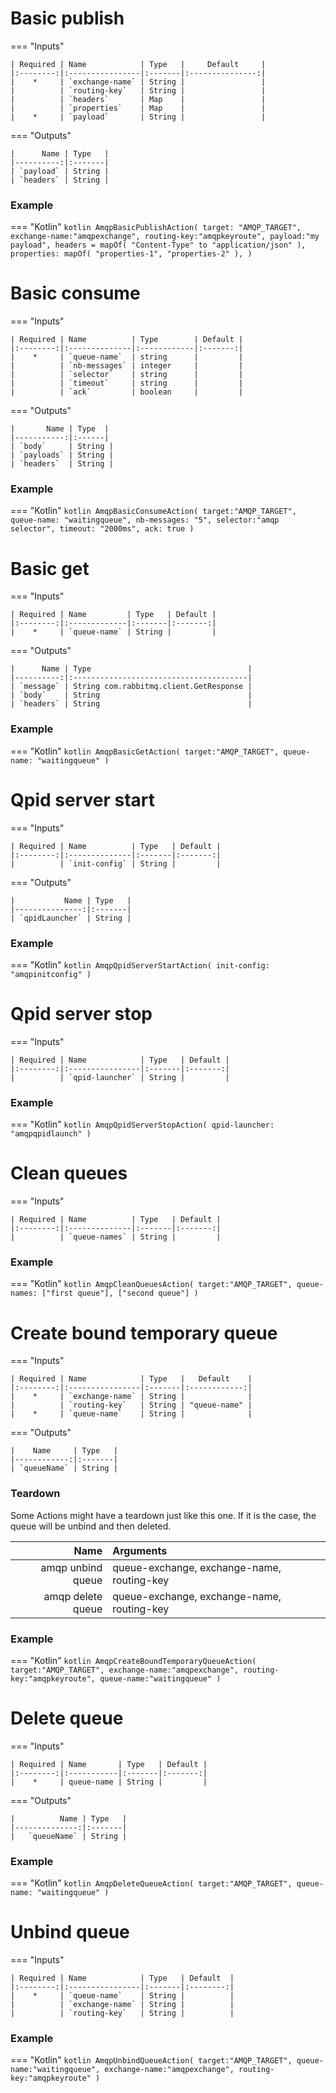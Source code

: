 # Basic publish

=== "Inputs"

    | Required | Name            | Type   |     Default     |
    |:--------:|:----------------|:-------|:---------------:|
    |    *     | `exchange-name` | String |                 |
    |          | `routing-key`   | String |                 |
    |          | `headers`       | Map    |                 |
    |          | `properties`    | Map    |                 |
    |    *     | `payload`       | String |                 |

=== "Outputs"

    |      Name | Type   |
    |----------:|:-------|
    | `payload` | String |
    | `headers` | String |

### Example

=== "Kotlin"
    ``` kotlin
    AmqpBasicPublishAction(
        target: "AMQP_TARGET",
        exchange-name:"amqpexchange",
        routing-key:"amqpkeyroute",
        payload:"my payload",
        headers = mapOf(
          "Content-Type" to "application/json"
        ),
        properties: mapOf(
            "properties-1",
            "properties-2"
        ),
    )
    ```

# Basic consume

=== "Inputs"

    | Required | Name          | Type        | Default |
    |:--------:|:--------------|:------------|:-------:|
    |    *     | `queue-name`  | string      |         |
    |          | `nb-messages` | integer     |         |
    |          | `selector`    | string      |         |
    |          | `timeout`     | string      |         |
    |          | `ack`         | boolean     |         |

=== "Outputs"

    |       Name | Type  |
    |-----------:|:------|
    | `body`     | String |
    | `payloads` | String |
    | `headers`  | String |

### Example

=== "Kotlin"
    ``` kotlin
    AmqpBasicConsumeAction(
        target:"AMQP_TARGET",
        queue-name: "waitingqueue",
        nb-messages: "5",
        selector:"amqp selector",
        timeout: "2000ms",
        ack: true
    )
    ```

# Basic get

=== "Inputs"

    | Required | Name         | Type   | Default |
    |:--------:|:-------------|:-------|:-------:|
    |    *     | `queue-name` | String |         |

=== "Outputs"

    |      Name | Type                                   |
    |----------:|:---------------------------------------|
    | `message` | String com.rabbitmq.client.GetResponse |
    | `body`    | String                                 |
    | `headers` | String                                 |



### Example

=== "Kotlin"
    ``` kotlin
    AmqpBasicGetAction(
        target:"AMQP_TARGET",
        queue-name: "waitingqueue"
    )
    ```

# Qpid server start

=== "Inputs"

    | Required | Name          | Type   | Default |
    |:--------:|:--------------|:-------|:-------:|
    |          | `init-config` | String |         |

=== "Outputs"

    |           Name | Type   |
    |---------------:|:-------|
    | `qpidLauncher` | String |


### Example
=== "Kotlin"
    ``` kotlin
    AmqpQpidServerStartAction(
        init-config: "amqpinitconfig"
    )
    ```

# Qpid server stop

=== "Inputs"

    | Required | Name            | Type   | Default |
    |:--------:|:----------------|:-------|:-------:|
    |          | `qpid-launcher` | String |         |

### Example

=== "Kotlin"
    ``` kotlin
    AmqpQpidServerStopAction(
        qpid-launcher: "amqpqpidlaunch"
    )
    ```

# Clean queues

=== "Inputs"

    | Required | Name          | Type   | Default |
    |:--------:|:--------------|:-------|:-------:|
    |          | `queue-names` | String |         |

### Example

=== "Kotlin"
    ``` kotlin
    AmqpCleanQueuesAction(
        target:"AMQP_TARGET",
        queue-names: ["first queue"], ["second queue"]
    )
    ```


# Create bound temporary queue

=== "Inputs"

    | Required | Name            | Type   |   Default    |
    |:--------:|:----------------|:-------|:------------:|
    |    *     | `exchange-name` | String |              |
    |          | `routing-key`   | String | "queue-name" |
    |    *     | `queue-name`    | String |              |

=== "Outputs"

    |    Name     | Type   |
    |------------:|:-------|
    | `queueName` | String |



### Teardown

Some Actions might have a teardown just like this one. If it is the case, the queue will be unbind and then deleted.

|                 Name | Arguments                                   |
|---------------------:|:--------------------------------------------|
|    amqp unbind queue | queue-exchange, exchange-name, routing-key  |
|    amqp delete queue | queue-exchange, exchange-name, routing-key  |


### Example

=== "Kotlin"
    ``` kotlin
    AmqpCreateBoundTemporaryQueueAction(
        target:"AMQP_TARGET",
        exchange-name:"amqpexchange",
        routing-key:"amqpkeyroute",
        queue-name:"waitingqueue"
    )
    ```


# Delete queue

=== "Inputs"

    | Required | Name       | Type   | Default |
    |:--------:|:-----------|:-------|:-------:|
    |    *     | queue-name | String |         |

=== "Outputs"

    |          Name | Type   |
    |--------------:|:-------|
    |   `queueName` | String |

### Example

=== "Kotlin"
    ``` kotlin
    AmqpDeleteQueueAction(
        target:"AMQP_TARGET",
        queue-name: "waitingqueue"
    )
    ```

# Unbind queue

=== "Inputs"

    | Required | Name            | Type   | Default  |
    |:--------:|:----------------|:-------|:--------:|
    |    *     | `queue-name`    | String |          |
    |          | `exchange-name` | String |          |
    |          | `routing-key`   | String |          |

### Example

=== "Kotlin"
    ``` kotlin
        AmqpUnbindQueueAction(
        target:"AMQP_TARGET",
        queue-name:"waitingqueue",
        exchange-name:"amqpexchange",
        routing-key:"amqpkeyroute"
    )
    ```
